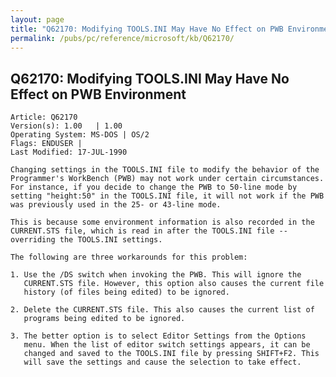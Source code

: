 ```yaml
---
layout: page
title: "Q62170: Modifying TOOLS.INI May Have No Effect on PWB Environment"
permalink: /pubs/pc/reference/microsoft/kb/Q62170/
---
```


## Q62170: Modifying TOOLS.INI May Have No Effect on PWB Environment

	Article: Q62170
	Version(s): 1.00   | 1.00
	Operating System: MS-DOS | OS/2
	Flags: ENDUSER |
	Last Modified: 17-JUL-1990
	
	Changing settings in the TOOLS.INI file to modify the behavior of the
	Programmer's WorkBench (PWB) may not work under certain circumstances.
	For instance, if you decide to change the PWB to 50-line mode by
	setting "height:50" in the TOOLS.INI file, it will not work if the PWB
	was previously used in the 25- or 43-line mode.
	
	This is because some environment information is also recorded in the
	CURRENT.STS file, which is read in after the TOOLS.INI file --
	overriding the TOOLS.INI settings.
	
	The following are three workarounds for this problem:
	
	1. Use the /DS switch when invoking the PWB. This will ignore the
	   CURRENT.STS file. However, this option also causes the current file
	   history (of files being edited) to be ignored.
	
	2. Delete the CURRENT.STS file. This also causes the current list of
	   programs being edited to be ignored.
	
	3. The better option is to select Editor Settings from the Options
	   menu. When the list of editor switch settings appears, it can be
	   changed and saved to the TOOLS.INI file by pressing SHIFT+F2. This
	   will save the settings and cause the selection to take effect.
